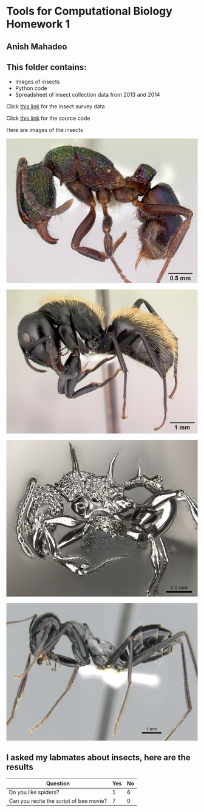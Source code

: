 # Tools for Computational Biology Homework 1 
## Anish Mahadeo



## This folder contains: 
- Images of insects
- Python code 
- Spreadsheet of insect collection data from 2013 and 2014

Click [this link](Data/Survey_Data.xlsx) for the insect survey data

Click [this link](Source_code) for the source code

Here are images of the insects

![Rhytidoponera_metallica](Images/casent-0172345_Rhytidoponera_metallica.jpg)

![Camponoctus_darwinii](Images/casent-0191696_Camponotus_darwinii.jpg)

![Acanthomyrex_ferox](Images/casent-0901788_p_1_high_Acanthomyrmex_ferox.jpg)

![Cataglyphis_fortis](Images/casent-0906296_p_1_high_Cataglyphis_fortis.jpg)

## I asked my labmates about insects, here are the results



|Question| Yes | No | 
|---|---|---|
|Do you like spiders?| 1 | 6|
|Can you recite the script of bee movie?| 7 | 0|






